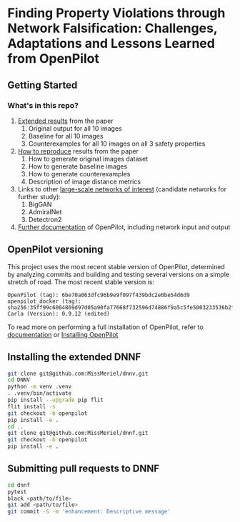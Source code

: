 # Finding Property Violations through Network Falsification:  Challenges, Adaptations and Lessons Learned from OpenPilot

## Getting Started

### What's in this repo?
1. [Extended results](Extended-results.md) from the paper
	1. 	Original output for all 10 images
	2. Baseline for all 10 images
	3. Counterexamples for all 10 images on all 3 safety properties
2. [How to reproduce](How-to-reproduce.md) results from the paper
    1. How to generate original images dataset
    2. How to generate baseline images
    3. How to generate counterexamples
    4. Description of image distance metrics
3. Links to other [large-scale networks of interest](Future-work.md) (candidate networks for further study):
	1. BigGAN
	2. AdmiralNet
	3. Detectron2
4. [Further documentation](documentation) of OpenPilot, including network input and output




## OpenPilot versioning

This project uses the most recent stable version of OpenPilot, determined by analyzing commits and building and testing several versions on a simple stretch of road. The most recent stable version is:

 
```buildoutcfg
OpenPilot (tag): 6be70a063dfc96b9e9f097f439bdc2e0be54d6d9
openpilot_docker (tag): sha256:35ff99c6004869d97d05a90fa77668f732596d74886f9a5c5fe5003233536b2f
Carla (Version): 0.9.12 (edited)
```

To read more on performing a full installation of OpenPilot, refer to [documentation](documentation) or [Installing OpenPilot](https://github.com/commaai/openpilot/tree/master/tools)

## Installing the extended DNNF

```bash
git clone git@github.com:MissMeriel/dnnv.git
cd DNNV
python -m venv .venv
. .venv/bin/activate
pip install --upgrade pip flit
flit install -s
git checkout -b openpilot
pip install -e .
cd ..
git clone git@github.com:MissMeriel/dnnf.git
git checkout -b openpilot
pip install -e .
```

## Submitting pull requests to DNNF

```bash
cd dnnf
pytest
black <path/to/file>
git add <path/to/file>
git commit -S -m 'enhancement: Descriptive message'
```